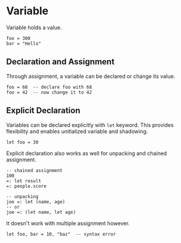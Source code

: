 # Variable

Variable holds a value.

```stick
foo = 300
bar = "Hello"
```

## Declaration and Assignment

Through assignment, a variable can be declared or change its value.

```stick
foo = 68  -- declare foo with 68
foo = 42  -- now change it to 42
```

## Explicit Declaration

Variables can be declared explicitly with `let` keyword. This provides flexibility and enables unitialized variable and shadowing.

```stick
let foo = 30
```

Explicit declaration also works as well for unpacking and chained assignment.

```stick
-- chained assignment
100
=: let result
=: people.score

-- unpacking
joe =: let (name, age)
-- or
joe =: (let name, let age)
```

It doesn't work with multiple assignment however.

```stick
let foo, bar = 10, "baz"  -- syntax error
```
